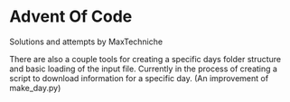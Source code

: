 # Advent Of Code

Solutions and attempts by MaxTechniche

There are also a couple tools for creating a specific days folder structure and basic loading of the input file.
Currently in the process of creating a script to download information for a specific day. (An improvement of make_day.py)
